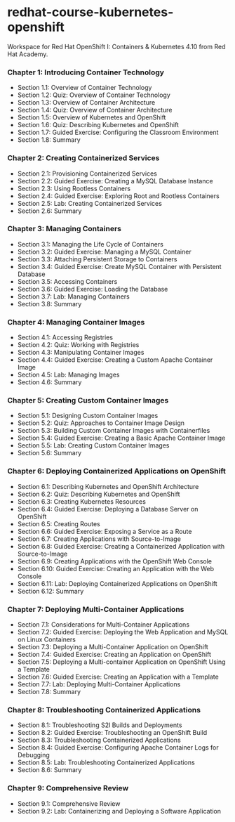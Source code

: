 # redhat-course-kubernetes-openshift
Workspace for Red Hat OpenShift I: Containers &amp; Kubernetes 4.10 from Red Hat Academy. 

### Chapter 1: Introducing Container Technology
- Section 1.1: Overview of Container Technology
- Section 1.2: Quiz: Overview of Container Technology
- Section 1.3: Overview of Container Architecture
- Section 1.4: Quiz: Overview of Container Architecture
- Section 1.5: Overview of Kubernetes and OpenShift
- Section 1.6: Quiz: Describing Kubernetes and OpenShift
- Section 1.7: Guided Exercise: Configuring the Classroom Environment
- Section 1.8: Summary

### Chapter 2: Creating Containerized Services
- Section 2.1: Provisioning Containerized Services
- Section 2.2: Guided Exercise: Creating a MySQL Database Instance
- Section 2.3: Using Rootless Containers
- Section 2.4: Guided Exercise: Exploring Root and Rootless Containers
- Section 2.5: Lab: Creating Containerized Services
- Section 2.6: Summary

### Chapter 3: Managing Containers
- Section 3.1: Managing the Life Cycle of Containers
- Section 3.2: Guided Exercise: Managing a MySQL Container
- Section 3.3: Attaching Persistent Storage to Containers
- Section 3.4: Guided Exercise: Create MySQL Container with Persistent Database
- Section 3.5: Accessing Containers
- Section 3.6: Guided Exercise: Loading the Database
- Section 3.7: Lab: Managing Containers
- Section 3.8: Summary

### Chapter 4: Managing Container Images
- Section 4.1: Accessing Registries
- Section 4.2: Quiz: Working with Registries
- Section 4.3: Manipulating Container Images
- Section 4.4: Guided Exercise: Creating a Custom Apache Container Image
- Section 4.5: Lab: Managing Images
- Section 4.6: Summary

### Chapter 5: Creating Custom Container Images
- Section 5.1: Designing Custom Container Images
- Section 5.2: Quiz: Approaches to Container Image Design
- Section 5.3: Building Custom Container Images with Containerfiles
- Section 5.4: Guided Exercise: Creating a Basic Apache Container Image
- Section 5.5: Lab: Creating Custom Container Images
- Section 5.6: Summary

### Chapter 6: Deploying Containerized Applications on OpenShift
- Section 6.1: Describing Kubernetes and OpenShift Architecture
- Section 6.2: Quiz: Describing Kubernetes and OpenShift
- Section 6.3: Creating Kubernetes Resources
- Section 6.4: Guided Exercise: Deploying a Database Server on OpenShift
- Section 6.5: Creating Routes
- Section 6.6: Guided Exercise: Exposing a Service as a Route
- Section 6.7: Creating Applications with Source-to-Image
- Section 6.8: Guided Exercise: Creating a Containerized Application with Source-to-Image
- Section 6.9: Creating Applications with the OpenShift Web Console
- Section 6.10: Guided Exercise: Creating an Application with the Web Console
- Section 6.11: Lab: Deploying Containerized Applications on OpenShift
- Section 6.12: Summary

### Chapter 7: Deploying Multi-Container Applications
- Section 7.1: Considerations for Multi-Container Applications
- Section 7.2: Guided Exercise: Deploying the Web Application and MySQL on Linux Containers
- Section 7.3: Deploying a Multi-Container Application on OpenShift
- Section 7.4: Guided Exercise: Creating an Application on OpenShift
- Section 7.5: Deploying a Multi-container Application on OpenShift Using a Template
- Section 7.6: Guided Exercise: Creating an Application with a Template
- Section 7.7: Lab: Deploying Multi-Container Applications
- Section 7.8: Summary

### Chapter 8: Troubleshooting Containerized Applications
- Section 8.1: Troubleshooting S2I Builds and Deployments
- Section 8.2: Guided Exercise: Troubleshooting an OpenShift Build
- Section 8.3: Troubleshooting Containerized Applications
- Section 8.4: Guided Exercise: Configuring Apache Container Logs for Debugging
- Section 8.5: Lab: Troubleshooting Containerized Applications
- Section 8.6: Summary

### Chapter 9: Comprehensive Review
- Section 9.1: Comprehensive Review
- Section 9.2: Lab: Containerizing and Deploying a Software Application
